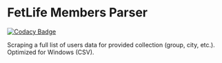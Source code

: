 # FetLife Members Parser

[![Codacy Badge](https://api.codacy.com/project/badge/Grade/18fc1c11667a4154b55739da185ad813)](https://www.codacy.com/app/Rotzke/fetlife?utm_source=github.com&utm_medium=referral&utm_content=Rotzke/fetlife&utm_campaign=badger)

Scraping a full list of users data for provided collection (group, city, etc.). Optimized for Windows (CSV).
